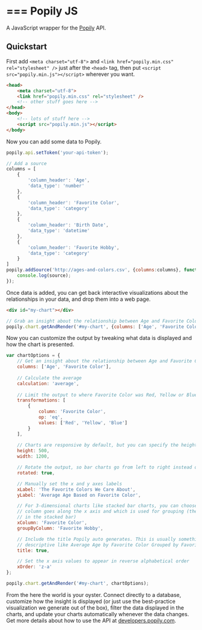 ===
Popily JS
===

A JavaScript wrapper for the [Popily](https://popily.com) API. 

## Quickstart

First add `<meta charset="utf-8">` and `<link href="popily.min.css" rel="stylesheet" />` just after the `<head>` tag, then put `<script src="popily.min.js"></script>` wherever you want. 

```html
<head>
    <meta charset="utf-8">
    <link href="popily.min.css" rel="stylesheet" />
    <!-- other stuff goes here -->
</head>
<body>
    <!-- lots of stuff here -->
    <script src="popily.min.js"></script>
</body>
```

Now you can add some data to Popily.

```javascript
popily.api.setToken('your-api-token');

// Add a source
columns = [
    {
        'column_header': 'Age',
        'data_type': 'number'
    },
    {
        'column_header': 'Favorite Color',
        'data_type': 'category'
    },
    {
        'column_header': 'Birth Date',
        'data_type': 'datetime'
    },
    {
        'column_header': 'Favorite Hobby',
        'data_type': 'category'
    }
]
popily.addSource('http://ages-and-colors.csv', {columns:columns}, function(err, source) {
    console.log(source); 
});
```

Once data is added, you can get back interactive visualizations about the relationships in your data, and drop them into a web page.

```html
<div id="my-chart"></div>
```

```javascript
// Grab an insight about the relationship between Age and Favorite Color
popily.chart.getAndRender('#my-chart', {columns: ['Age', 'Favorite Color']});
```

Now you can customize the output by tweaking what data is displayed and how the chart is presented.

```javascript
var chartOptions = {
    // Get an insight about the relationship between Age and Favorite Color
    columns: ['Age', 'Favorite Color'],
    
    // Calculate the average
    calculation: 'average',
    
    // Limit the output to where Favorite Color was Red, Yellow or Blue
    transformations: [
        {
            column: 'Favorite Color',
            op: 'eq',
            values: ['Red', 'Yellow', 'Blue']
        }
    ],
    
    // Charts are responsive by default, but you can specify the height and width
    height: 500,
    width: 1200,

    // Rotate the output, so bar charts go from left to right instead of bottom to top
    rotated: true,

    // Manually set the x and y axes labels
    xLabel: 'The Favorite Colors We Care About',
    yLabel: 'Average Age Based on Favorite Color',

    // For 3-dimensional charts like stacked bar charts, you can choose which 
    // column goes along the x axis and which is used for grouping (the stacks 
    // in the stacked bar)
    xColumn: 'Favorite Color',
    groupByColumn: 'Favorite Hobby',

    // Include the title Popily auto generates. This is usually something 
    // descriptive like Average Age by Favorite Color Grouped by Favorite Hobby
    title: true,

    // Set the x axis values to appear in reverse alphabetical order
    xOrder: 'z-a'
};

popily.chart.getAndRender('#my-chart', chartOptions);
```

From the here the world is your oyster. Connect directly to a database, customize how the insight is displayed (or just use the best-practice visualization we generate out of the box), filter the data displayed in the charts, and update your charts automatically whenever the data changes. Get more details about how to use the API at [developers.popily.com](http://developers.popily.com).
